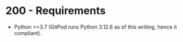 # 200 - Requirements

- Python >=3.7 (GitPod runs Python 3.12.6 as of this writing, hence it compliant).